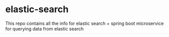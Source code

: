 # elastic-search
This repo contains all the info for elastic search + spring boot microservice for querying data from elastic search
